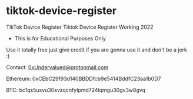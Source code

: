 # tiktok-device-register
TikTok Device Register
Tiktok Device Register Working 2022
* This is for Educational Purposes Only

Use it totally free just give credit if you are gonna use it and don't be a jerk :)

Contact:
0xUndervalued@protonmail.com

Ethereum:
0xCEbC29f93d140BBDDfcb9e5414BddfC23aa1b0D7

BTC:
bc1qs5uxvu30svzqcnfylpmd724lqmgu30gv3w8gvq


